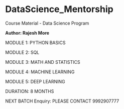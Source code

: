 # DataScience_Mentorship
Course Material - Data Science Program

**Author: Rajesh More**

MODULE 1: PYTHON BASICS

MODULE 2: SQL

MODULE 3: MATH AND STATISTICS

MODULE 4: MACHINE LEARNING

MODULE 5: DEEP LEARNING

DURATION: 8 MONTHS

NEXT BATCH Enquiry: PLEASE CONTACT 9992907777

